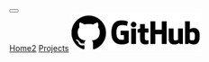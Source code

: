 <link href="https://cdn.jsdelivr.net/npm/bootstrap@5.1.3/dist/css/bootstrap.min.css" rel="stylesheet" integrity="sha384-1BmE4kWBq78iYhFldvKuhfTAU6auU8tT94WrHftjDbrCEXSU1oBoqyl2QvZ6jIW3" crossorigin="anonymous">
<link href="./styles.css" rel="stylesheet">
<nav class="navbar navbar-expand-lg navbar-light bg-light">
    <div class="container-fluid">
        <button class="navbar-toggler" type="button" data-bs-toggle="collapse" data-bs-target="#navbarNavAltMarkup" aria-controls="navbarNavAltMarkup" aria-                    expanded="false" aria-label="Toggle navigation">
            <span class="navbar-toggler-icon"></span>
        </button>
        <div class="collapse navbar-collapse" id="navbarNavAltMarkup">
            <div class="navbar-nav">
                <a id="homeButton" class="nav-link navButton" aria-current="page" href="#">Home2</a>
                <a id="projectsButton" class="nav-link navButton" href="#">Projects</a>
                <a id="githubButton" class="nav-link navButton" href="https://github.com/Keith-Howard" target="_blank" rel="noopener noreferrer"><img src="./GitHub-Emblem.png" id="githubImage"></a>
            </div>
        </div>
    </div>
</nav>
<div id="landingPage">
    <!--HTML string gets interted in here when pages loads and when Nav Bar buttons are clicked-->
</div>
<script src="./main.js">